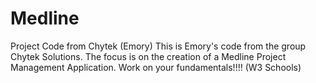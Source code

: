 # Medline
Project Code from Chytek (Emory)
This is Emory's code from the group Chytek Solutions. The focus is on the creation of a Medline Project Management Application.
Work on your fundamentals!!!! (W3 Schools)
